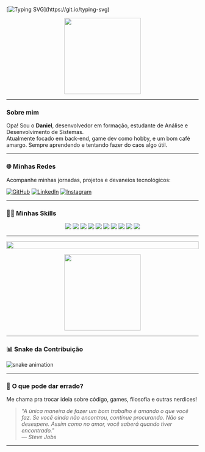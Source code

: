 [![Typing SVG](https://readme-typing-svg.herokuapp.com/?color=00FF00&size=35&center=true&vCenter=true&width=1000&lines=😎Olá,+Seja+bem-vindo!;😎Meu+nome+é+Daniel!;🧠Sou+dev+apaixonado!)](https://git.io/typing-svg)

<p align="center">
 <img src="https://media4.giphy.com/media/v1.Y2lkPTc5MGI3NjExenRjcDZ0d20zdTA0ZnFpbWZweXFnZXloNmoyeTN5bmRhbTdwMmlqaiZlcD12MV9pbnRlcm5hbF9naWZfYnlfaWQmY3Q9Zw/bGgsc5mWoryfgKBx1u/giphy.gif" width="200"/>
</p>


---

###  **Sobre mim**  
Opa! Sou o **Daniel**, desenvolvedor em formação, estudante de Análise e Desenvolvimento de Sistemas.  
Atualmente focado em back-end, game dev como hobby, e um bom café amargo. Sempre aprendendo e tentando fazer do caos algo útil.  

---

### 🌐 **Minhas Redes**  
Acompanhe minhas jornadas, projetos e devaneios tecnológicos:

<a href="https://github.com/DanZilva">![GitHub](https://img.shields.io/badge/GitHub-181717?style=for-the-badge&logo=github&logoColor=white)</a>
<a href="https://www.linkedin.com/in/daniel-lucas-283248222/">![LinkedIn](https://img.shields.io/badge/LinkedIn-0077B5?style=for-the-badge&logo=linkedin&logoColor=white)</a>
<a href="https://www.instagram.com/daniel_luckz/">![Instagram](https://img.shields.io/badge/Instagram-E4405F?style=for-the-badge&logo=instagram&logoColor=white)</a>  

---

### 🧑‍💻 **Minhas Skills**  

<p align="center">
  <img src="https://img.shields.io/badge/Python-FFD43B?style=for-the-badge&logo=python&logoColor=darkgreen" />
  <img src="https://img.shields.io/badge/C%23-239120?style=for-the-badge&logo=csharp&logoColor=white" />
  <img src="https://img.shields.io/badge/.NET-512BD4?style=for-the-badge&logo=dotnet&logoColor=white" />
  <img src="https://img.shields.io/badge/SQL-025E8C?style=for-the-badge&logo=sqlite&logoColor=white" />
  <img src="https://img.shields.io/badge/Unity-100000?style=for-the-badge&logo=unity&logoColor=white" />
  <img src="https://img.shields.io/badge/VSCode-007ACC?style=for-the-badge&logo=visual-studio-code&logoColor=white" />
  <img src="https://img.shields.io/badge/HTML-E34F26?style=for-the-badge&logo=html5&logoColor=white" />
  <img src="https://img.shields.io/badge/CSS-1572B6?style=for-the-badge&logo=css3&logoColor=white" />
  <img src="https://img.shields.io/badge/AWS-FF9900?style=for-the-badge&logo=amazonaws&logoColor=white" />
  <img src="https://img.shields.io/badge/Git-F05032?style=for-the-badge&logo=git&logoColor=white" />
</p>

---

<!--📏LINE-->
<img src="https://i.imgur.com/dBaSKWF.gif" height="20" width="100%">

<!--🔳TERMINAL / 🌐WEBSITES: https://github.com/asciinema/asciinema & https://github.com/dstein64/gifcast -->
<p align="center">
<img src="https://raw.githubusercontent.com/trinib/trinib/main/images/terminal.gif" width="200" height="200">

---

### 📊 **Snake da Contribuição**  

<picture>
  <source media="(prefers-color-scheme: dark)" srcset="https://raw.githubusercontent.com/platane/snk/output/github-contribution-grid-snake-dark.svg" />
  <source media="(prefers-color-scheme: light)" srcset="https://raw.githubusercontent.com/platane/snk/output/github-contribution-grid-snake-light.svg" />
  <img alt="snake animation" src="https://raw.githubusercontent.com/platane/snk/output/github-contribution-grid-snake-light.svg" />
</picture>

---

### 🌱 **O que pode dar errado?**  
Me chama pra trocar ideia sobre código, games, filosofia e outras nerdices!

> *"A única maneira de fazer um bom trabalho é amando o que você faz. Se você ainda não encontrou, continue procurando. Não se desespere. Assim como no amor, você saberá quando tiver encontrado."*  
> — *Steve Jobs*

---
